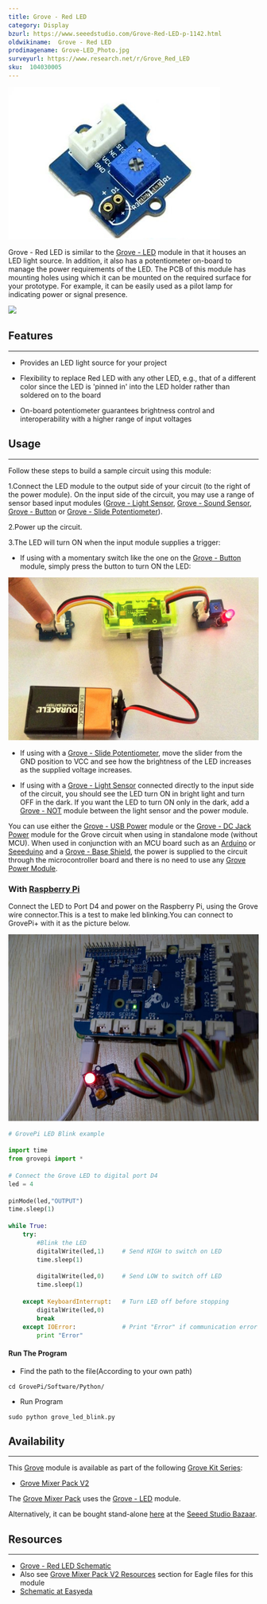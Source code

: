 ```yaml
---
title: Grove - Red LED
category: Display
bzurl: https://www.seeedstudio.com/Grove-Red-LED-p-1142.html
oldwikiname:  Grove - Red LED
prodimagename: Grove-LED_Photo.jpg
surveyurl: https://www.research.net/r/Grove_Red_LED
sku:  104030005
---
```


![](https://github.com/SeeedDocument/Grove-Red_LED/raw/master/img/Grove-LED_Photo.jpg)

Grove - Red LED is similar to the [Grove - LED](/Grove-LED "Grove - LED") module in that it houses an LED light source. In addition, it also has a potentiometer on-board to manage the power requirements of the LED. The PCB of this module has mounting holes using which it can be mounted on the required surface for your prototype. For example, it can be easily used as a pilot lamp for indicating power or signal presence.

[![](https://github.com/SeeedDocument/Seeed-WiKi/raw/master/docs/images/300px-Get_One_Now_Banner-ragular.png)](https://www.seeedstudio.com/Grove-Red-LED-p-1142.html)

##  Features
---
*   Provides an LED light source for your project

*   Flexibility to replace Red LED with any other LED, e.g., that of a different color since the LED is 'pinned in' into the LED holder rather than soldered on to the board

*   On-board potentiometer guarantees brightness control and interoperability with a higher range of input voltages

##  Usage
---
Follow these steps to build a sample circuit using this module:

1.Connect the LED module to the output side of your circuit (to the right of the power module). On the input side of the circuit, you may use a range of sensor based input modules ([Grove - Light Sensor](/Grove-Light_Sensor "Grove - Light Sensor"), [Grove - Sound Sensor](/Grove-Sound_Sensor "Grove - Sound Sensor"), [Grove - Button](/Grove-Button "Grove - Button") or [Grove - Slide Potentiometer](/Grove-Slide_Potentiometer "Grove - Slide Potentiometer")).

2.Power up the circuit.

3.The LED will turn ON when the input module supplies a trigger:
- If using with a momentary switch like the one on the [Grove - Button](/Grove-Button "Grove - Button") module, simply press the button to turn ON the LED:


![](https://github.com/SeeedDocument/Grove-Red_LED/raw/master/img/Grove-momentarySwitch-RedLED.jpg)


- If using with a [Grove - Slide Potentiometer](/Grove-Slide_Potentiometer "Grove - Slide Potentiometer"), move the slider from the GND position to VCC and see how the brightness of the LED increases as the supplied voltage increases.

- If using with a [Grove - Light Sensor](/Grove-Light_Sensor "Grove - Light Sensor") connected directly to the input side of the circuit, you should see the LED turn ON in bright light and turn OFF in the dark. If you want the LED to turn ON only in the dark, add a [Grove - NOT](/Grove-NOT "Grove - NOT") module between the light sensor and the power module.


You can use either the [Grove - USB Power](/Grove-Mixer_Pack#2._USB_Power "Grove - Mixer Pack") module or the [Grove - DC Jack Power](/Grove-DC_Jack_Power "Grove - DC Jack Power") module for the Grove circuit when using in standalone mode (without MCU). When used in conjunction with an MCU board such as an [Arduino](/w/index.php?title=Arduino&amp;action=edit&amp;redlink=1 "Arduino&amp;action=edit&amp;redlink=1") or [Seeeduino](/Seeeduino "Seeeduino") and a [Grove - Base Shield](/Grove-Base_Shield "Grove - Base Shield"), the power is supplied to the circuit through the microcontroller board and there is no need to use any [Grove Power Module](/GROVE_System#Power "GROVE System").

###   With [Raspberry Pi](/GrovePiPlus "GrovePi+")

Connect the LED to Port D4 and power on the Raspberry Pi, using the Grove wire connector.This is a test to make led blinking.You can connect to GrovePi+ with it as the picture below.

![](https://github.com/SeeedDocument/Grove-Red_LED/raw/master/img/GrovePiPlus_red_led.jpg)


```python
# GrovePi LED Blink example

import time
from grovepi import *

# Connect the Grove LED to digital port D4
led = 4

pinMode(led,"OUTPUT")
time.sleep(1)

while True:
    try:
        #Blink the LED
        digitalWrite(led,1)		# Send HIGH to switch on LED
        time.sleep(1)

        digitalWrite(led,0)		# Send LOW to switch off LED
        time.sleep(1)

    except KeyboardInterrupt:	# Turn LED off before stopping
        digitalWrite(led,0)
        break
    except IOError:				# Print "Error" if communication error encountered
        print "Error"
```

####   Run The Program

*   Find the path to the file(According to your own path)
```shell
cd GrovePi/Software/Python/
```

*   Run Program
```shell
sudo python grove_led_blink.py
```

##  Availability
---
This [Grove](/Grove "Grove") module is available as part of the following [Grove Kit Series](/GROVE_System#GROVE_Kit_Series "GROVE System"):

*   [Grove Mixer Pack V2](/GROVE_MIXER_PACK_V2 "GROVE MIXER PACK V2")

The [Grove Mixer Pack](/Grove-Mixer_Pack "Grove - Mixer Pack") uses the [Grove - LED](/Grove-LED "Grove - LED") module.

Alternatively, it can be bought stand-alone [here](http://www.seeedstudio.com/depot/Grove-Red-LED-p-1142.html) at the [Seeed Studio Bazaar](http://www.seeedstudio.com/depot/Grove-Red-LED-p-1142.html).

##  Resources
---
* [Grove - Red LED Schematic](https://github.com/SeeedDocument/Grove-Red_LED/raw/master/res/Grove-LED_v1.3.pdf)
* Also see [Grove Mixer Pack V2 Resources](/GROVE_MIXER_PACK_V2#Resources "GROVE MIXER PACK V2") section for Eagle files for this module
* [Schematic at Easyeda](https://easyeda.com/Seeed/Grove_Red_LED-7e3e5eacbdc94abb90c01c55c55bc83a)
